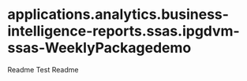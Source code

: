 # applications.analytics.business-intelligence-reports.ssas.ipgdvm-ssas-WeeklyPackagedemo
Readme
Test Readme
